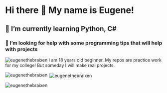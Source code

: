 # Hi there 👋 My name is Eugene!

## 🌱 I’m currently learning Python, C#
### 🤔 I’m looking for help with some programming tips that will help with projects
<img src="https://komarev.com/ghpvc/?username=eugenethebraixen&label=Profile%20views&color=FF0000&style=flat" alt="eugenethebraixen" />
I am 18 years old beginner. My repos are practice work for my college! But someday I will make real projects.


<p><img align="left" src="https://github-readme-stats.vercel.app/api/top-langs?username=eugenethebraixen&show_icons=true&locale=en&layout=compact&theme=dark" alt="eugenethebraixen" /></p>

<p>&nbsp;<img align="center" src="https://github-readme-stats.vercel.app/api?username=eugenethebraixen&show_icons=true&locale=en&theme=dark" alt="eugenethebraixen" /></p>

<p><img align="center" src="https://github-readme-streak-stats.herokuapp.com/?user=eugenethebraixen&theme=dark" alt="eugenethebraixen" /></p>

